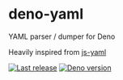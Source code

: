 # deno-yaml
YAML parser / dumper for Deno

Heavily inspired from [js-yaml](https://github.com/nodeca/js-yaml)

[![Last release](https://img.shields.io/github/tag/bios21/deno-yaml.svg?label=latest)](https://github.com/bios21/deno-yaml/tags)
[![Deno version](https://img.shields.io/badge/deno-v0.10.0-black.svg)](https://deno.land)
